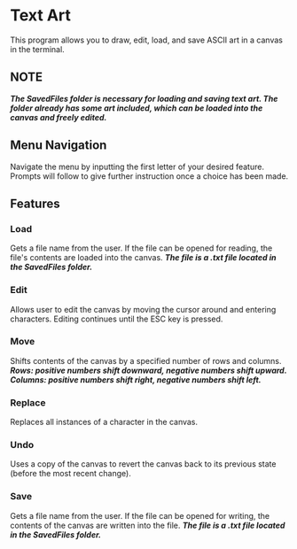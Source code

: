 # Text Art
This program allows you to draw, edit, load, and save ASCII art in a canvas in the terminal.

## NOTE
***The SavedFiles folder is necessary for loading and saving text art. The folder already has some art included, which can be loaded into the canvas and freely edited.***

## Menu Navigation
Navigate the menu by inputting the first letter of your desired feature. Prompts will follow to give further instruction once a choice has been made.

## Features
### Load
Gets a file name from the user. If the file can be opened for reading, the file's contents are loaded into the canvas. ***The file is a .txt file located in the SavedFiles folder.***

### Edit
Allows user to edit the canvas by moving the cursor around and entering characters. Editing continues until the ESC key is pressed. 

### Move
Shifts contents of the canvas by a specified number of rows and columns. ***Rows: positive numbers shift downward, negative numbers shift upward. Columns: positive numbers shift right, negative numbers shift left.***

### Replace
Replaces all instances of a character in the canvas. 

### Undo
Uses a copy of the canvas to revert the canvas back to its previous state (before the most recent change).

### Save
Gets a file name from the user. If the file can be opened for writing, the contents of the canvas are written into the file. ***The file is a .txt file located in the SavedFiles folder.***
